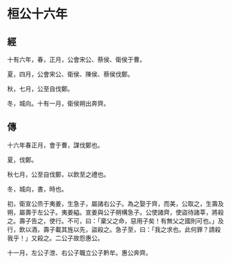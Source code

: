# 桓公十六年
## 經

十有六年，春，正月，公會宋公、蔡侯、衛侯于曹。

夏，四月，公會宋公、衛侯、陳侯、蔡侯伐鄭。

秋，七月，公至自伐鄭。

冬，城向。十有一月，衛侯朔出奔齊。

## 傳

十六年春正月，會于曹，謀伐鄭也。

夏，伐鄭。

秋七月，公至自伐鄭，以飲至之禮也。

冬，城向，書，時也。

初，衛宣公烝于夷姜，生急子，屬諸右公子。為之娶于齊，而美，公取之，生壽及朔，屬壽于左公子。夷姜縊。宣姜與公子朔構急子。公使諸齊，使盜待諸莘，將殺之。壽子告之，使行。不可，曰：「棄父之命，惡用子矣！有無父之國則可也。」及行，飲以酒，壽子載其旌以先，盜殺之。急子至，曰：「我之求也。此何罪？請殺我乎！」又殺之。二公子故怨惠公。

十一月，左公子泄、右公子職立公子黔牟。惠公奔齊。

